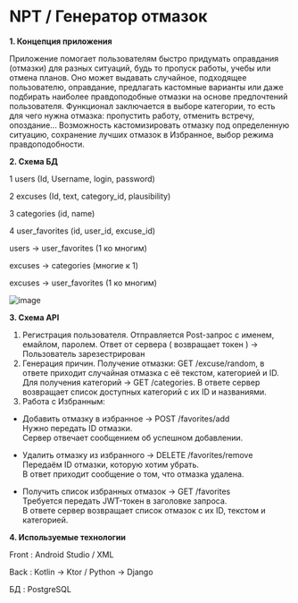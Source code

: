 # NPT / Генератор отмазок

**1. Концепция приложения**

Приложение помогает пользователям быстро придумать оправдания (отмазки) для разных ситуаций, будь то пропуск работы, учебы или отмена планов. Оно может выдавать случайное, подходящее пользователю, оправдание, предлагать кастомные варианты или даже подбирать наиболее правдоподобные отмазки на основе предпочтений пользователя. Функционал заключается в выборе категории, то есть для чего нужна отмазка: пропустить работу, отменить встречу, опоздание... Возможность кастомизировать отмазку под определенную ситуацию, сохранение лучших отмазок в Избранное, выбор режима правдоподобности.

**2. Схема БД**
   
  1 users (Id, Username, login, password)
   
  2 excuses (Id, text, category_id, plausibility)
   
  3 categories (id, name)
   
  4 user_favorites (id, user_id, excuse_id)

  users → user_favorites (1 ко многим)

excuses → categories (многие к 1)

excuses → user_favorites (1 ко многим)

![image](https://github.com/user-attachments/assets/1c8549b7-170c-465b-a1a5-dd46d33d0d36)



**3. Схема API** 
  1. Регистрация пользователя. Отправляется Post-запрос с именем, емайлом, паролем. Ответ от сервера ( возвращает токен ) -> Пользователь зарезестрирован
  2. Генерация причин. Получение отмазки: GET /excuse/random, в ответе приходит случайная отмазка с её текстом, категорией и ID. Для получения категорий -> GET /categories. В ответе сервер возвращает список доступных категорий с их ID и названиями.
  3. Работа с Избранным:
   - Добавить отмазку в избранное  -> POST /favorites/add  
  Нужно передать ID отмазки.  
  Сервер отвечает сообщением об успешном добавлении.  

- Удалить отмазку из избранного -> DELETE /favorites/remove  
  Передаём ID отмазки, которую хотим убрать.  
  В ответ приходит сообщение о том, что отмазка удалена.  

- Получить список избранных отмазок -> GET /favorites  
  Требуется передать JWT-токен в заголовке запроса.  
  В ответе сервер возвращает список отмазок с их ID, текстом и категорией.  

**4. Используемые технологии**

   Front : Android Studio / XML 

   Back : Kotlin -> Ktor / Python -> Django

   БД : PostgreSQL
